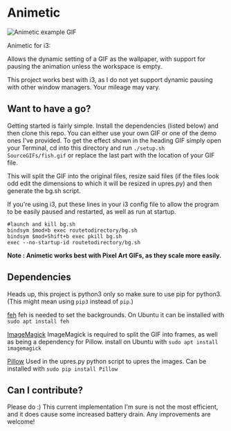 # Animetic

![Animetic example GIF](screenrecord.gif)

Animetic for i3: 

Allows the dynamic setting of a GIF as the wallpaper, with support for pausing the animation unless the workspace is empty.

This project works best with i3, as I do not yet support dynamic pausing with other window managers. Your mileage may vary.


Want to have a go?
-----

Getting started is fairly simple. Install the dependencies (listed below) and then clone this repo. You can either use your own GIF or one of the demo ones I've provided. To get the effect shown in the heading GIF simply open your Terminal, cd into this directory and run `./setup.sh SourceGIFs/fish.gif` or replace the last part with the location of your GIF file.

This will split the GIF into the original files, resize said files (if the files look odd edit the dimensions to which it will be resized in upres.py) and then generate the bg.sh script.

If you're using i3, put these lines in your i3 config file to allow the program to be easily paused and restarted, as well as run at startup.

```
#launch and kill bg.sh
bindsym $mod+b exec routetodirectory/bg.sh
bindsym $mod+Shift+b exec pkill bg.sh
exec --no-startup-id routetodirectory/bg.sh
```

**Note : Animetic works best with Pixel Art GIFs, as they scale more easily.**

Dependencies
-----

Heads up, this project is python3 only so make sure to use pip for python3.(This might mean using `pip3` instead of `pip`.)

[feh](https://feh.finalrewind.org/) feh is needed to set the backgrounds. On Ubuntu it can be installed with `sudo apt install feh`

[ImageMagick](https://www.imagemagick.org/script/index.php) ImageMagick is required to split the GIF into frames, as well as being a dependency for Pillow. install on Ubuntu with `sudo apt install imagemagick`

[Pillow](https://pypi.python.org/pypi/Pillow) Used in the upres.py python script to upres the images. Can be installed with `sudo pip install Pillow`

Can I contribute?
-----

Please do :) 
This current implementation I'm sure is not the most efficient, and it does cause some increased battery drain. Any improvements are welcome!
